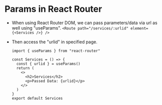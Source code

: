 # Params in React Router

- When using React Router DOM, we can pass parameters/data via url as well using "useParams".
  `<Route path="/services/:urlid" element={<Services />} />`

- Then access the "urlid" in specified page.
  ```
  import { useParams } from "react-router"

  const Services = () => {
    const { urlid } = useParams()
    return (
      <>
        <h2>Services</h2>
        <p>Passed Data: {urlid}</p>
      </>
    )
  }
  export default Services
  ```